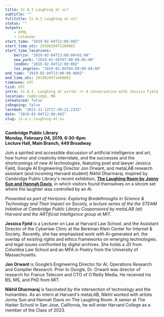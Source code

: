 ```yaml
---
title: Is A.I Laughing at us?
subtitle: ""
fulltitle: Is A.I Laughing at us?
status: ""
outputs:
    - HTML
    - Calendar
start_time: "2019-02-04T12:00:00Z"
start_time_utc: 20190204T120000Z
start_time_locations:
    berlin: "2019-02-04T13:00:00+01:00"
    new_york: "2019-02-04T07:00:00-05:00"
    london: "2019-02-04T12:00:00Z"
    los_angeles: "2019-02-04T04:00:00-08:00"
end_time: "2019-02-04T13:00:00.000Z"
end_time_utc: 20190204T140000Z
timezone: UTC
tzid: UTC
intro: Is A.I. Laughing at us?<br /> A conversation with Jessica Fjeld, Jon Orwant, and Nikhil Dharmaraj
location: Cambridge, MA
isFeatured: false
isOngoing: false
lastmod: "2021-11-12T17:36:23.233Z"
date: "2019-02-04T12:00:00Z"
slug: is-a-i-laughing-at-us
---
```

**Cambridge Public Library<br />
Monday, February 04, 2019, 6:30-8pm<br />
Lecture Hall, Main Branch, 449 Broadway**

Join a spirited and accessible discussion of artificial intelligence and art, how humor and creativity interrelate, and the successes and the shortcomings of new Al technologies, featuring poet and lawyer Jessica Fjeld, Google AI Engineering Director Jon Orwant, and metaLAB research assistant (and incoming Harvard student) Nikhil Dharmaraj. Inspired by Cambridge Public Library's recent exhibition, **[The Laughing Room by Jonny Sun and Hannah Davis](../laughingroom)**, in which visitors found themselves on a sitcom set where the laughter was controlled by an Al.

*Presented as part of Horizons: Exploring Breakthroughs in Science & Technology and Their Impact on Society, a lecture series of the the STEAM Initiative at Cambridge Public Library Cosponsored by metaLAB (at) Harvard and the ARTificial Intelligence group at MIT.*

**Jessica Fjeld** is a Lecturer on Law at Harvard Law School. and the Assistant Director of the Cyberlaw Clinic at the Berkman Klein Center for Internet & Society. Recently, she has emphasized work with Al-generated art. the overlap of existing rights and ethics frameworks on emerging technologies. and legal issues confronted by digital archives. She holds a JD from Columbia Law School and an MFA in Poetry from the University of Massachusetts. 

**Jon Orwant** is Google’s Engineering Director for AI, Operations Research and Compiler Research. Prior to Google, Dr. Orwant was director of research for France Telecom and CTO of O’Reilly Media. He received his BS, MS, and PhD from MIT.

**Nikhil Dharmaraj** is fascinated by the intersection of technology and the humanities. As an intern at Harvard's metaLAB, Nikhil worked with artists Jonny Sun and Hannah Davis on The Laughing Room. A senior at The Harker School in San Jose, California, he will enter Harvard College as a member of the Class of 2023.